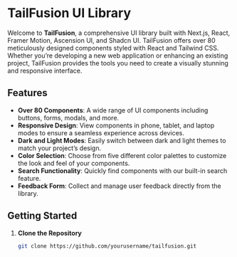 # TailFusion UI Library

Welcome to **TailFusion**, a comprehensive UI library built with Next.js, React, Framer Motion, Ascension UI, and Shadcn UI. TailFusion offers over 80 meticulously designed components styled with React and Tailwind CSS. Whether you’re developing a new web application or enhancing an existing project, TailFusion provides the tools you need to create a visually stunning and responsive interface.

## Features

- **Over 80 Components**: A wide range of UI components including buttons, forms, modals, and more.
- **Responsive Design**: View components in phone, tablet, and laptop modes to ensure a seamless experience across devices.
- **Dark and Light Modes**: Easily switch between dark and light themes to match your project’s design.
- **Color Selection**: Choose from five different color palettes to customize the look and feel of your components.
- **Search Functionality**: Quickly find components with our built-in search feature.
- **Feedback Form**: Collect and manage user feedback directly from the library.

## Getting Started

1. **Clone the Repository**

   ```bash
   git clone https://github.com/yourusername/tailfusion.git
